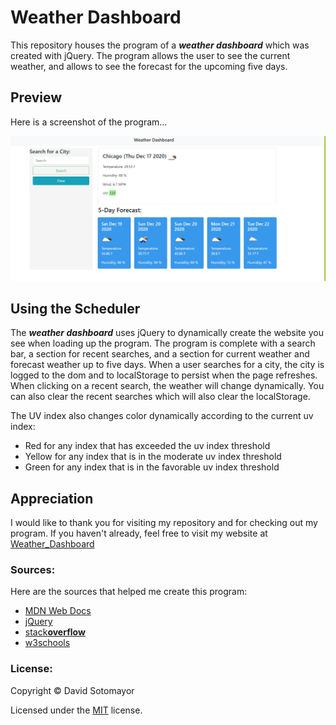 # Weather Dashboard

This repository houses the program of a _**weather dashboard**_ which was created with jQuery.  The program allows the user to see the current weather, and allows to see the forecast for the upcoming five days.

## Preview

Here is a screenshot of the program...

![Weather_Dashboard](img/weather-dashboard.png)

## Using the Scheduler

The _**weather dashboard**_ uses jQuery to dynamically create the website you see when loading up the program.  The program is complete with a search bar, a section for recent searches, and a section for current weather and forecast weather up to five days.  When a user searches for a city, the city is logged to the dom and to localStorage to persist when the page refreshes.  When clicking on a recent search, the weather will change dynamically.  You can also clear the recent searches which will also clear the localStorage.

The UV index also changes color dynamically according to the current uv index:
- Red for any index that has exceeded the uv index threshold
- Yellow for any index that is in the moderate uv index threshold
- Green for any index that is in the favorable uv index threshold

## Appreciation

I would like to thank you for visiting my repository and for checking out my program.  If you haven't already, feel free to visit my website at [Weather_Dashboard](https://davidesotomayor.github.io/weather-dashboard/)

### Sources:

Here are the sources that helped me create this program:

* [MDN Web Docs](https://developer.mozilla.org/en-US/)
* [jQuery](https://jquery.com/)
* [stack**overflow**](https://stackoverflow.com/)
* [w3schools](https://www.w3schools.com/)

### License:

Copyright &copy; David Sotomayor

Licensed under the [MIT](https://github.com/microsoft/vscode/blob/master/LICENSE.txt) license.